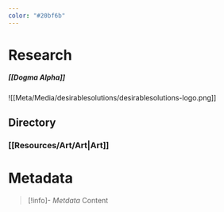 ```yaml
---
color: "#20bf6b"
---
```

# Research
##### [[Dogma Alpha]]


![[Meta/Media/desirablesolutions/desirablesolutions-logo.png]]
## Directory


### [[Resources/Art/Art|Art]]

# Metadata
> [!info]- *Metdata*
> Content